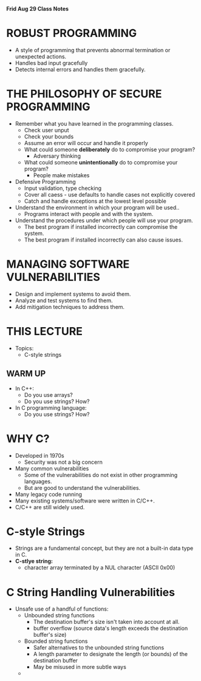 __**Frid Aug 29 Class Notes**__

# ROBUST PROGRAMMING
- A style of programming that prevents abnormal termination or unexpected actions.
- Handles bad input gracefully
- Detects internal errors and handles them gracefully.

# THE PHILOSOPHY OF SECURE PROGRAMMING
- Remember what you have learned in the programming classes.
  - Check user unput
  - Check your bounds
  - Assume an error will occur and handle it properly
  - What could someone **deliberately** do to compromise your program?
    - Adversary thinking
  - What could someone **unintentionally** do to compromise your program?
    - People make mistakes
- Defensive Programming
  - Input validation, type checking
  - Cover all caess - use defaults to handle cases not explicitly covered
  - Catch and handle exceptions at the lowest level possible
- Understand the environment in which your program will be used..
  - Programs interact with people and with the system.
- Understand the procedures under which people will use your program.
  - The best program if installed incorrectly can compromise the system.
  - The best program if installed incorrectly can also cause issues.

# MANAGING SOFTWARE VULNERABILITIES
- Design and implement systems to avoid them.
- Analyze and test systems to find them.
- Add mitigation techniques to address them.
# **THIS LECTURE**
- Topics:
  - C-style strings

## **WARM UP**
- In C++:
  - Do you use arrays?
  - Do you use strings? How?
- In C programming language:
  - Do you use strings? How?

# WHY C?
- Developed in 1970s
  - Security was not a big concern
- Many common vulnerabilities
  - Some of the vulnerabilities do not exist in other programming languages.
  - But are good to understand the vulnerabilities.
- Many legacy code running
- Many existing systems/software were written in C/C++.
- C/C++ are still widely used.

# C-style Strings
- Strings are a fundamental concept, but they are not a built-in data type in C.
- **C-stlye string:**
  - character array terminated by a NUL character (ASCII 0x00)

# C String Handling Vulnerabilities
- Unsafe use of a handful of functions:
  - Unbounded string functions
    - The destination buffer's size isn't taken into account at all.
    - buffer overflow (source data's length exceeds the destination buffer's size)
  - Bounded string functions
    - Safer alternatives to the unbounded string functions
    - A length parameter to designate the length (or bounds) of the destination buffer
    - May be misused in more subtle ways
  - 